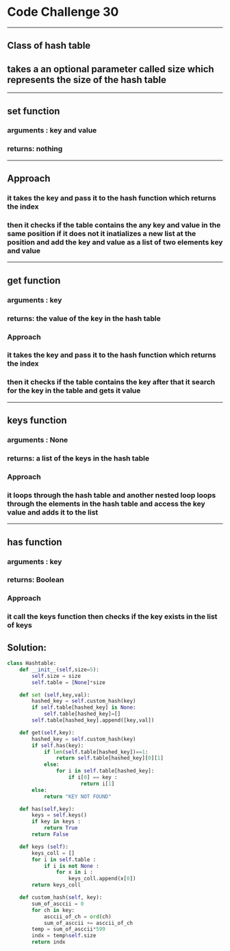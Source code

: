 # Code Challenge 30

---

## Class of hash table

## takes a an optional parameter called size which represents the size of the hash table

---

## set function

### arguments : key and value

### returns: nothing

---

## Approach

### it takes the key and pass it to the hash function which returns the index

### then it checks if the table contains the any key and value in the same position if it does not it inatializes a new list at the position and add the key and value as a list of two elements key and value

---

## get function

### arguments : key

### returns: the value of the key in the hash table

### Approach

### it takes the key and pass it to the hash function which returns the index

### then it checks if the table contains the key after that it search for the key in the table and gets it value

---

## keys function

### arguments : None

### returns: a list of the keys in the hash table

### Approach

### it loops through the hash table and another nested loop loops through the elements in the hash table and access the key value and adds it to the list

---

## has function

### arguments : key

### returns: Boolean

### Approach

### it call the keys function then checks if the key exists in the list of keys

## Solution:

```python
class Hashtable:
    def __init__(self,size=5):
        self.size = size
        self.table = [None]*size

    def set (self,key,val):
        hashed_key = self.custom_hash(key)
        if self.table[hashed_key] is None:
            self.table[hashed_key]=[]
        self.table[hashed_key].append([key,val])

    def get(self,key):
        hashed_key = self.custom_hash(key)
        if self.has(key):
            if len(self.table[hashed_key])==1:
                return self.table[hashed_key][0][1]
            else:
                for i in self.table[hashed_key]:
                    if i[0] == key :
                        return i[1]
        else:
            return "KEY NOT FOUND"

    def has(self,key):
        keys = self.keys()
        if key in keys :
            return True
        return False

    def keys (self):
        keys_coll = []
        for i in self.table :
            if i is not None :
                for x in i :
                    keys_coll.append(x[0])
        return keys_coll

    def custom_hash(self, key):
        sum_of_asccii = 0
        for ch in key:
            asccii_of_ch = ord(ch)
            sum_of_asccii += asccii_of_ch
        temp = sum_of_asccii*599
        indx = temp%self.size
        return indx
```

